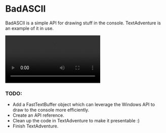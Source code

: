 # BadASCII
BadASCII is a simple API for drawing stuff in the console. TextAdventure is an example of it in use.

![TextAdventure](./Media/demo.mp4)

### TODO:
- Add a FastTextBuffer object which can leverage the Windows API to draw to the console more efficiently.
- Create an API reference.
- Clean up the code in TextAdventure to make it presentable :)
- Finish TextAdventure.
